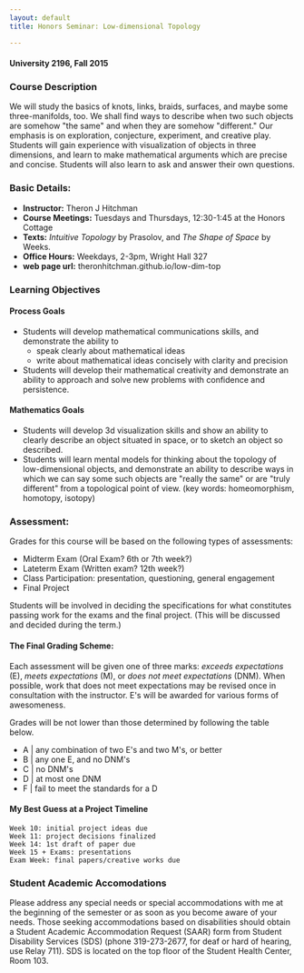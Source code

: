 ```yaml
---
layout: default
title: Honors Seminar: Low-dimensional Topology

---
```


#### University 2196, Fall 2015

### Course Description

We will study the basics of knots, links, braids, surfaces, and maybe some
three-manifolds, too. We shall find ways to describe when two such objects are
somehow "the same" and when they are somehow "different." Our emphasis is on
exploration, conjecture, experiment, and creative play. Students will gain
experience with visualization of objects in three dimensions, and learn to make
mathematical arguments which are precise and concise. Students will also learn to ask and answer their own questions.


### Basic Details:

- **Instructor:** Theron J Hitchman
- **Course Meetings:** Tuesdays and Thursdays, 12:30-1:45 at the Honors Cottage
- **Texts:** _Intuitive Topology_ by Prasolov, and _The Shape of Space_ by Weeks.
- **Office Hours:** Weekdays, 2-3pm, Wright Hall 327
- **web page url:** theronhitchman.github.io/low-dim-top

### Learning Objectives

#### Process Goals

- Students will develop mathematical communications skills, and demonstrate the ability to
    * speak clearly about mathematical ideas
    * write about mathematical ideas concisely with clarity and precision
- Students will develop their mathematical creativity and demonstrate an ability to approach and solve new problems with confidence and persistence.

#### Mathematics Goals

- Students will develop 3d visualization skills and show an ability to clearly describe an object situated in space, or to sketch an object so described.
- Students will learn mental models for thinking about the topology of low-dimensional objects, and demonstrate an ability to describe ways in which we can say some such objects are "really the same" or are "truly different" from a topological point of view. (key words: homeomorphism, homotopy, isotopy)

### Assessment:

Grades for this course will be based on the following types of assessments:

- Midterm Exam (Oral Exam? 6th or 7th week?)
- Lateterm Exam (Written exam? 12th week?)
- Class Participation: presentation, questioning, general engagement
- Final Project

Students will be involved in deciding the specifications for what constitutes passing work for the exams and the final project. (This will be discussed and decided during the term.)

#### The Final Grading Scheme:

Each assessment will be given one of three marks: _exceeds expectations_ (E),
_meets expectations_ (M), or _does not meet expectations_ (DNM). When
possible, work that does not meet expectations may be revised once in
consultation with the instructor. E's will be awarded for various forms of
awesomeness.

Grades will be not lower than those determined by following the table below.

* A |  any combination of two E's and two M's, or better
* B |  any one E, and no DNM's
* C |  no DNM's
* D |  at most one DNM
* F |  fail to meet the standards for a D

#### My Best Guess at a Project Timeline

    Week 10: initial project ideas due
    Week 11: project decisions finalized
    Week 14: 1st draft of paper due
    Week 15 + Exams: presentations
    Exam Week: final papers/creative works due


### Student Academic Accomodations

Please address any special needs or special accommodations with me at the beginning of the semester or as soon as you become aware of your needs. Those seeking accommodations based on disabilities should obtain a Student Academic Accommodation Request (SAAR) form from Student Disability Services (SDS) (phone 319-273-2677, for deaf or hard of hearing, use Relay 711). SDS is located on the top floor of the Student Health Center, Room 103.
